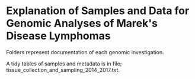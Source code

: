 # Explanation of Samples and Data for Genomic Analyses of Marek's Disease Lymphomas

Folders represent documentation of each genomic investigation.

A tidy tables of samples and metadata is in file; tissue_collection_and_sampling_2014_2017.txt.

